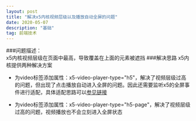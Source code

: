 ```yaml
---
layout: post
title: "解决x5内核视频层级以及播放自动全屏的问题"
date: 2020-05-07
description: "基础"
tag: 前端技术
---
```


###问题描述：   
x5内核视频层级在页面中最高，导致覆盖在上面的元素被遮挡
###解决思路
x5内核提供两种解决方案
* 为video标签添加属性：x5-video-player-type="h5"，解决了视频层级过高的问题，但出现了点击播放自动进入全屏的问题。因此还需要监听x5的全屏事件进行适配，具体适配思路可以[参见链接](https://zhuanlan.zhihu.com/p/27559167)  

* 为video标签添加属性：x5-video-player-type="h5-page"，解决了视频层级过高的问题，视频播放也不会立刻进入全屏状态